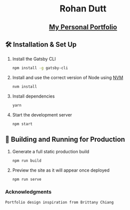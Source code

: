 <h1 align="center">
  Rohan Dutt
</h1>
<h2 align="center">
  <a href="https://duttrohan0302.github.io/portfolio/" target="_blank">My Personal Portfolio</a>
</h2>


## 🛠 Installation & Set Up

1. Install the Gatsby CLI

   ```sh
   npm install -g gatsby-cli
   ```

2. Install and use the correct version of Node using [NVM](https://github.com/nvm-sh/nvm)

   ```sh
   nvm install
   ```

3. Install dependencies

   ```sh
   yarn
   ```

4. Start the development server

   ```sh
   npm start
   ```

## 🚀 Building and Running for Production

1. Generate a full static production build

   ```sh
   npm run build
   ```

1. Preview the site as it will appear once deployed

   ```sh
   npm run serve
   ```

<h3>Acknowledgments</h3>

   ```sh
   Portfolio design inspiration from Brittany Chiang
   ```
